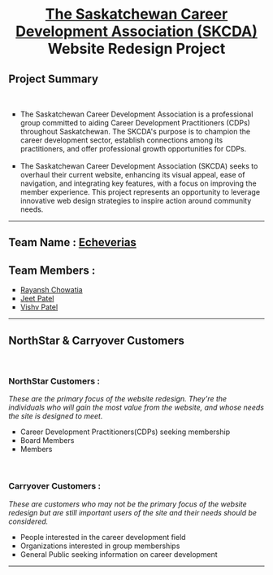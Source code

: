 <h1 align=center>
<b> 
<a href='http://www.skcda.ca/'>The Saskatchewan Career Development Association (SKCDA)</a> Website Redesign Project
</b>
</h1>

<h2>
<b>
Project Summary
</b>
</h2>
<br>
<ul type='square'>
<li>
The Saskatchewan Career Development Association is a professional group committed to aiding Career Development Practitioners (CDPs) throughout Saskatchewan. The SKCDA's purpose is to champion the career development sector, establish connections among its practitioners, and offer professional growth opportunities for CDPs.
</li>
<br>
<li>
The Saskatchewan Career Development Association (SKCDA) seeks to overhaul their current website, enhancing its visual appeal, ease of navigation, and integrating key features, with a focus on improving the member experience. This project represents an opportunity to leverage innovative web design strategies to inspire action around community needs.
</li>
</ul>

<hr>


<h2><b>Team Name : <a href ='https://github.com/Jeet0410/SKCDA-webpage/'>Echeverias</a></b></h2>

<h2>
<b>
Team Members :
</b>
</h2>
<p></p>
<ul type='square'>
<li>
<a href='http://www.github.com/Rayansh-Chowatia'>Rayansh Chowatia</a>
</li>
<li>
<a href='http://www.github.com/Jeet0410'>Jeet Patel</a>
</li>
<li>
<a href='http://www.github.com/Vishvp345'>Vishv Patel</a>
</li>
</ul>

<hr>


<h2>
<b>
NorthStar & Carryover Customers
</b>
</h2>
<br>
<h3><b>
NorthStar Customers : 
</b></h3>
<i>
These are the primary focus of the website redesign. They're the individuals who will gain the most value from the website, and whose needs the site is designed to meet.
</i>
<p></p>
<ul type='square'>
<li>
Career Development Practitioners(CDPs) seeking membership
</li>
<li>
Board Members
</li>
<li>
Members
</li>
</ul>
<br>
<h3><b>
Carryover Customers : 
</b></h3>
<i>
These are customers who may not be the primary focus of the website redesign but are still important users of the site and their needs should be considered.
</i>
<p></p>
<ul type='square'>
<li>
People interested in the career development field
</li>
<li>
Organizations interested in group memberships
</li>
<li>
General Public seeking information on career development
</li>
</ul>

<hr>
